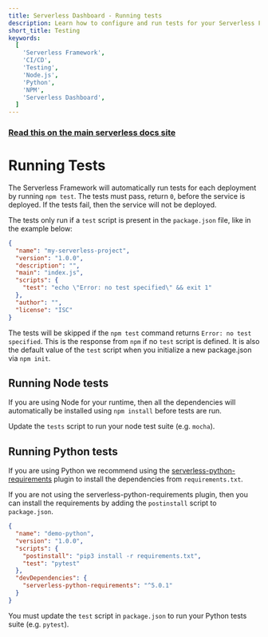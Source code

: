 ```yaml
---
title: Serverless Dashboard - Running tests
description: Learn how to configure and run tests for your Serverless Framework services using Serverless Dashboard CI/CD.
short_title: Testing
keywords:
  [
    'Serverless Framework',
    'CI/CD',
    'Testing',
    'Node.js',
    'Python',
    'NPM',
    'Serverless Dashboard',
  ]
---
```


<!-- DOCS-SITE-LINK:START automatically generated  -->

### [Read this on the main serverless docs site](https://serverless.com/framework/docs/guides/cicd/running-tests/)

<!-- DOCS-SITE-LINK:END -->

# Running Tests

The Serverless Framework will automatically run tests for each deployment by running `npm test`. The tests must pass, return `0`, before the service is deployed. If the tests fail, then the service will not be deployed.

The tests only run if a `test` script is present in the `package.json` file, like in the example below:

```json
{
  "name": "my-serverless-project",
  "version": "1.0.0",
  "description": "",
  "main": "index.js",
  "scripts": {
    "test": "echo \"Error: no test specified\" && exit 1"
  },
  "author": "",
  "license": "ISC"
}
```

The tests will be skipped if the `npm test` command returns `Error: no test specified`. This is the response from `npm` if no `test` script is defined. It is also the default value of the `test` script when you initialize a new package.json via `npm init`.

## Running Node tests

If you are using Node for your runtime, then all the dependencies will automatically be installed using `npm install` before tests are run.

Update the `tests` script to run your node test suite (e.g. `mocha`).

## Running Python tests

If you are using Python we recommend using the [serverless-python-requirements](https://github.com/UnitedIncome/serverless-python-requirements) plugin to install the dependencies from `requirements.txt`.

If you are not using the serverless-python-requirements plugin, then you can install the requirements by adding the `postinstall` script to `package.json`.

```json
{
  "name": "demo-python",
  "version": "1.0.0",
  "scripts": {
    "postinstall": "pip3 install -r requirements.txt",
    "test": "pytest"
  },
  "devDependencies": {
    "serverless-python-requirements": "^5.0.1"
  }
}
```

You must update the `test` script in `package.json` to run your Python tests suite (e.g. `pytest`).
